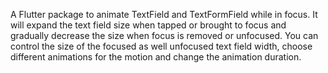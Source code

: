 A Flutter package to animate TextField and TextFormField while in focus. 
It will expand the text field size when tapped or brought to focus and gradually decrease the size
when focus is removed or unfocused.
You can control the size of the focused as well unfocused text field width,
choose different animations for the motion and change the animation duration.